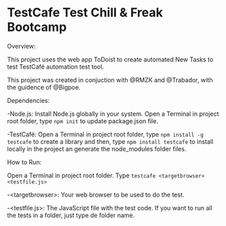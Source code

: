 # TestCafe Test Chill & Freak Bootcamp

Overview:

This project uses the web app ToDoist to create automated New Tasks to test TestCafé automation test tool.

This project was created in conjuction with @RMZK and @Trabador, with the guidence of @Bigpoe.

Dependencies:

-Node.js: Install Node.js globally in your system. Open a Terminal in project root folder, type `npm init` to update package.json file.

-TestCafé: Open a Terminal in project root folder, type `npm install -g testcafe` to create a library and then, type `npm install testcafe` to install locally in the project an generate the node_modules folder files.

How to Run:

Open a Terminal in project root folder.
Type `testcafe <targetbrowser> <testfile.js>`

-\<targetbrowser>: Your web browser to be used to do the test.

-\<testfile.js>: The JavaScript file with the test code. If you want to run all the tests in a folder, just type de folder name.

